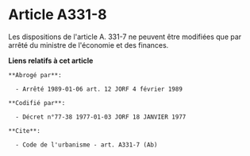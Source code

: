 # Article A331-8

Les dispositions de l'article A. 331-7 ne peuvent être modifiées que par arrêté du ministre de l'économie et des finances.

**Liens relatifs à cet article**

	**Abrogé par**:

	  - Arrêté 1989-01-06 art. 12 JORF 4 février 1989

	**Codifié par**:

	  - Décret n°77-38 1977-01-03 JORF 18 JANVIER 1977

	**Cite**:

	  - Code de l'urbanisme - art. A331-7 (Ab)
